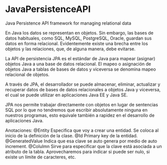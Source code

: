 # JavaPersistenceAPI
Java Persistence API framework for managing relational data

En Java los datos se representan en objetos. Sin embargo, las bases de datos habituales, como SQL, MySQL, PostgreSQL, Oracle, guardan sus datos en forma relacional. Evidentemente existe una brecha entre los objetos y las relaciones, que, de alguna manera, debe evitarse.

La API de persistencia JPA es el estándar de Java para mapear (asignar) objetos Java a una base de datos relacional. El mapeo o asignación de objetos Java a tablas de bases de datos y viceversa se denomina mapeo relacional de objetos.

A través de JPA, el desarrollador se puede almacenar, eliminar, actualizar y recuperar datos de bases de datos relacionales a objetos Java y viceversa, el cual se puede utilizar en aplicaciones Java EE y Java SE.

JPA nos permite trabajar directamente con objetos en lugar de sentencias SQL por lo que no tendremos que escribir absolutamente ninguna en nuestros programas, esto equivale también a rapidez en el desarrollo de aplicaciones Java.

Anotaciones:
@Entity Especifica que voy a crear una entidad. Se coloca al inicio de la definición de la clase.
@Id Primary key de la entidad.
@GeneratedValue  Indica que esa clave se auto genera por medio de auto increment.
@Colulmn Sirve para especificar que la clave está asociada a un atributo de la tabla. Aprovecharemos para indicar si  puede ser nulo, si existe un límite de caracteres, etc.


